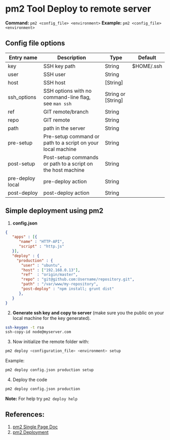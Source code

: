 ﻿# pm2 Tool Deploy to remote server

**Command:** `pm2 <config_file> <environment>`
**Example:** `pm2 <config_file> <environment>`

## Config file options
| Entry name | Description | Type | Default |
|--|--|--|--|
| key | SSH key path | String | $HOME/.ssh |
| user | SSH user | String | 
| host | SSH host | [String] |
| ssh_options | SSH options with no command-line flag, see ```man ssh``` | String or [String] |
| ref | GIT remote/branch | String |
| repo | GIT remote | String |
| path | path in the server | String |
| pre-setup | Pre-setup command or path to a script on your local machine | String |
| post-setup | Post-setup commands or path to a script on the host machine | String |
| pre-deploy local | pre-deploy action | String |
| post-deploy | post-deploy action | String | 


## Simple deployment using pm2

1. **config.json**
```json
{
   "apps" : [{
      "name" : "HTTP-API",
      "script" : "http.js"
   }],
   "deploy" : {
     "production" : {
       "user" : "ubuntu",
       "host" : ["192.168.0.13"],
       "ref"  : "origin/master",
       "repo" : "git@github.com:Username/repository.git",
       "path" : "/var/www/my-repository",
       "post-deploy" : "npm install; grunt dist"
      },
   }
}
```
2. **Generate ssh key and copy to server** (make sure you the public on your local machine for the key generated).
```bash
ssh-keygen -t rsa
ssh-copy-id node@myserver.com
```
3. Now initialize the remote folder with:
```bash
pm2 deploy <configuration_file> <environment> setup
```
Example:
```bash
pm2 deploy config.json production setup
```
4. Deploy the code
```bash
pm2 deploy config.json production
```
**Note:** For help try ```pm2 deploy help```

## References:
1. [pm2 Single Page Doc ](https://pm2.keymetrics.io/docs/usage/pm2-doc-single-page/)
2. [pm2 Deployment](https://pm2.keymetrics.io/docs/usage/deployment/)
